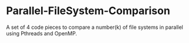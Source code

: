 # Parallel-FileSystem-Comparison
A set of 4 code pieces to compare a number(k) of file systems in parallel using Pthreads and OpenMP.
